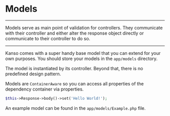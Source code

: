 # Models

--------------------------------------------------------

Models serve as main point of validation for controllers. They communicate with their controller and either alter the response object directly or communicate to their controller to do so.

--------------------------------------------------------

Kanso comes with a super handy base model that you can extend for your own purposes. You should store your models in the `app/models` directory.

The model is instantiated by its controller. Beyond that, there is no predefined design pattern.

Models are `ContainerAware` so you can access all properties of the dependency container via properties.

```php
$this->Response->body()->set('Hello World!');
```

An example model can be found in the `app/models/Example.php` file.